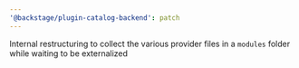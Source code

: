 ```yaml
---
'@backstage/plugin-catalog-backend': patch
---
```


Internal restructuring to collect the various provider files in a `modules` folder while waiting to be externalized
